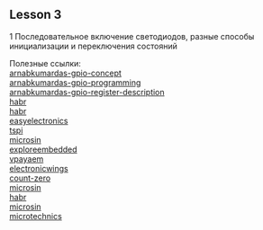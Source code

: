 ## Lesson 3 <br>

1 Последовательное включение светодиодов, разные способы инициализации и переключения состояний

Полезные ссылки:<br>
[arnabkumardas-gpio-concept](https://www.arnabkumardas.com/arduino-tutorial/gpio-concept/) <br>
[arnabkumardas-gpio-programming](https://www.arnabkumardas.com/arduino-tutorial/gpio-programming/) <br>
[arnabkumardas-gpio-register-description](
https://www.arnabkumardas.com/arduino-tutorial/gpio-register-description/) <br>
[habr](https://habr.com/ru/users/dihalt/) <br>
[habr](https://habr.com/ru/articles/253213/) <br>
[easyelectronics](https://easyelectronics.ru/avr-uchebnyj-kurs-ustrojstvo-i-rabota-portov-vvoda-vyvoda.html) <br>
[tspi](https://www.tspi.at/2019/04/24/avrgpio.html#gsc.tab=0) <br>
[microsin](https://microsin.net/programming/avr/gpio-and-alternate-port-functions.html?ysclid=mb9a0vf7l5616168852) <br>
[exploreembedded](https://exploreembedded.com/wiki/AVR_I/O_Register_Configuration) <br>
[vpayaem](https://vpayaem.ru/Atmega8_0.html) <br>
[electronicwings](https://www.electronicwings.com/avr-atmega/atmega1632-gpio-ports-and-registers) <br>
[count-zero](https://count-zero.ru/2015/bitbanging_main/) <br>
[microsin](https://microsin.ru/programming/avr/accessing-avr-ports-with-winavr-gcc.html) <br>
[habr](https://habr.com/ru/articles/253213/) <br>
[microsin](https://microsin.net/programming/avr/gpio-and-alternate-port-functions.html?ysclid=mb92pj5yin171748928) <br>
[microtechnics](https://microtechnics.ru/mikrokontrollery-avr-gpio-porty-vvoda-vyvoda/?ysclid=mb92phsvvn752302701) <br>

